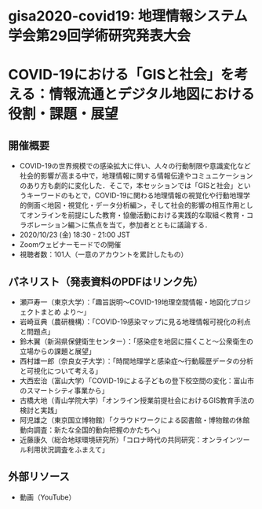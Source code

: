 # gisa2020-covid19: 地理情報システム学会第29回学術研究発表大会
# COVID-19における「GISと社会」を考える：情報流通とデジタル地図における役割・課題・展望

## 開催概要
* COVID-19の世界規模での感染拡大に伴い、人々の行動制限や意識変化など社会的影響が高まる中で，地理情報に関する情報伝達やコミュニケーションのあり方も劇的に変化した．そこで，本セッションでは「GISと社会」というキーワードのもとで，COVID-19に関わる地理情報の視覚化や行動地理学的側面＜地図・視覚化・データ分析編＞，そして社会的影響の相互作用としてオンラインを前提にした教育・協働活動における実践的な取組＜教育・コラボレーション編＞に焦点を当て，参加者とともに議論する．
* 2020/10/23 (金) 18:30 - 21:00 JST
* Zoomウェビナーモードでの開催
* 視聴者数：101人（一意のアカウントを累計したもの）

## パネリスト（発表資料のPDFはリンク先）
* 瀬戸寿一（東京大学）：「趣旨説明〜COVID-19地理空間情報・地図化プロジェクトまとめ より〜」
* 岩崎亘典（農研機構）：「COVID-19感染マップに見る地理情報可視化の利点と問題点」
* 鈴木翼（新潟県保健衛生センター）：「感染症を地図に描くこと～公衆衛生の立場からの課題と展望」
* 西村雄一郎（奈良女子大学）：「時間地理学と感染症〜行動履歴データの分析と可視化について考える」
* 大西宏治（富山大学）「COVID-19による子どもの登下校空間の変化：富山市のスマートシティ事業から」
* 古橋大地（青山学院大学）「オンライン授業前提社会におけるGIS教育手法の検討と実践」
* 阿児雄之（東京国立博物館）「クラウドワークによる図書館・博物館の休館動向調査：新たな全国的動向把握のかたちへ」
* 近藤康久（総合地球環境研究所）「コロナ時代の共同研究：オンラインツール利用状況調査をふまえて」

## 外部リソース
* 動画（YouTube）
